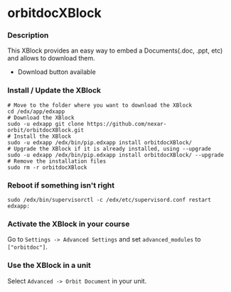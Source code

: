 orbitdocXBlock
===============

### Description ###

This XBlock provides an easy way to embed a Documents(.doc, .ppt, etc) and allows to download them.

- Download button available


### Install / Update the XBlock ###

    # Move to the folder where you want to download the XBlock
    cd /edx/app/edxapp
    # Download the XBlock
    sudo -u edxapp git clone https://github.com/nexar-orbit/orbitdocXBlock.git
    # Install the XBlock
    sudo -u edxapp /edx/bin/pip.edxapp install orbitdocXBlock/
    # Upgrade the XBlock if it is already installed, using --upgrade
    sudo -u edxapp /edx/bin/pip.edxapp install orbitdocXBlock/ --upgrade
    # Remove the installation files
    sudo rm -r orbitdocXBlock

### Reboot if something isn't right ###

    sudo /edx/bin/supervisorctl -c /edx/etc/supervisord.conf restart edxapp:

### Activate the XBlock in your course ###
Go to `Settings -> Advanced Settings` and set `advanced_modules` to `["orbitdoc"]`.

### Use the XBlock in a unit ###
Select `Advanced -> Orbit Document` in your unit.
